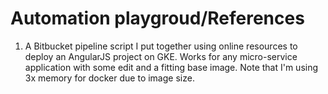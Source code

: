 # Automation playgroud/References
1. A Bitbucket pipeline script I put together using online resources to deploy an AngularJS project on GKE. Works for any micro-service application with some edit and a fitting base image. Note that I'm using 3x memory for docker due to image size. 
